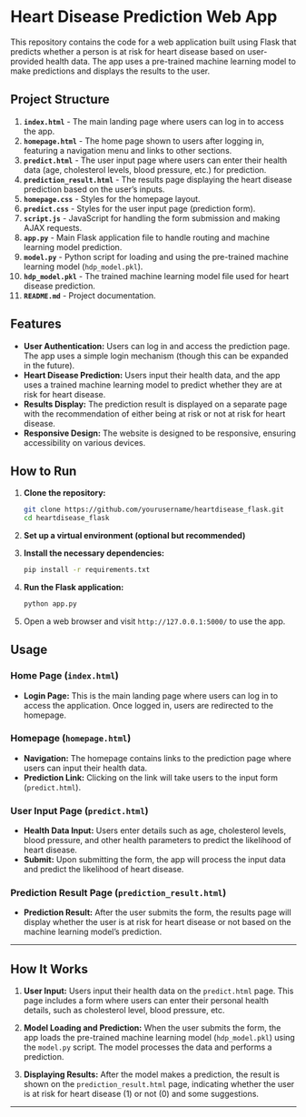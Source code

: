 # Heart Disease Prediction Web App

This repository contains the code for a web application built using Flask that predicts whether a person is at risk for heart disease based on user-provided health data. The app uses a pre-trained machine learning model to make predictions and displays the results to the user.

## Project Structure

1. **`index.html`** - The main landing page where users can log in to access the app.
2. **`homepage.html`** - The home page shown to users after logging in, featuring a navigation menu and links to other sections.
3. **`predict.html`** - The user input page where users can enter their health data (age, cholesterol levels, blood pressure, etc.) for prediction.
4. **`prediction_result.html`** - The results page displaying the heart disease prediction based on the user’s inputs.
5. **`homepage.css`** - Styles for the homepage layout.
6. **`predict.css`** - Styles for the user input page (prediction form).
7. **`script.js`** - JavaScript for handling the form submission and making AJAX requests.
8. **`app.py`** - Main Flask application file to handle routing and machine learning model prediction.
9. **`model.py`** - Python script for loading and using the pre-trained machine learning model (`hdp_model.pkl`).
10. **`hdp_model.pkl`** - The trained machine learning model file used for heart disease prediction.
11. **`README.md`** - Project documentation.

## Features

- **User Authentication:** Users can log in and access the prediction page. The app uses a simple login mechanism (though this can be expanded in the future).
- **Heart Disease Prediction:** Users input their health data, and the app uses a trained machine learning model to predict whether they are at risk for heart disease.
- **Results Display:** The prediction result is displayed on a separate page with the recommendation of either being at risk or not at risk for heart disease.
- **Responsive Design:** The website is designed to be responsive, ensuring accessibility on various devices.

## How to Run

1. **Clone the repository:**
    ```bash
    git clone https://github.com/yourusername/heartdisease_flask.git
    cd heartdisease_flask
    ```

2. **Set up a virtual environment (optional but recommended)**

3. **Install the necessary dependencies:**
    ```bash
    pip install -r requirements.txt
    ```

4. **Run the Flask application:**
    ```bash
    python app.py
    ```

5. Open a web browser and visit `http://127.0.0.1:5000/` to use the app.

## Usage

### Home Page (`index.html`)

- **Login Page:** This is the main landing page where users can log in to access the application. Once logged in, users are redirected to the homepage.

### Homepage (`homepage.html`)

- **Navigation:** The homepage contains links to the prediction page where users can input their health data.
- **Prediction Link:** Clicking on the link will take users to the input form (`predict.html`).

### User Input Page (`predict.html`)

- **Health Data Input:** Users enter details such as age, cholesterol levels, blood pressure, and other health parameters to predict the likelihood of heart disease.
- **Submit:** Upon submitting the form, the app will process the input data and predict the likelihood of heart disease.

### Prediction Result Page (`prediction_result.html`)

- **Prediction Result:** After the user submits the form, the results page will display whether the user is at risk for heart disease or not based on the machine learning model’s prediction.

---

## How It Works

1. **User Input:** Users input their health data on the `predict.html` page. This page includes a form where users can enter their personal health details, such as cholesterol level, blood pressure, etc.

2. **Model Loading and Prediction:** When the user submits the form, the app loads the pre-trained machine learning model (`hdp_model.pkl`) using the `model.py` script. The model processes the data and performs a prediction.

3. **Displaying Results:** After the model makes a prediction, the result is shown on the `prediction_result.html` page, indicating whether the user is at risk for heart disease (1) or not (0) and some suggestions.

---



